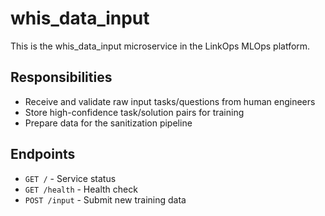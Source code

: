 # whis_data_input

This is the whis_data_input microservice in the LinkOps MLOps platform.

## Responsibilities
- Receive and validate raw input tasks/questions from human engineers
- Store high-confidence task/solution pairs for training
- Prepare data for the sanitization pipeline

## Endpoints
- `GET /` - Service status
- `GET /health` - Health check
- `POST /input` - Submit new training data 